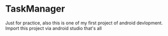 # TaskManager
Just for practice, also this is one of my first project of android devlopment.
Import this project via android studio that's all
